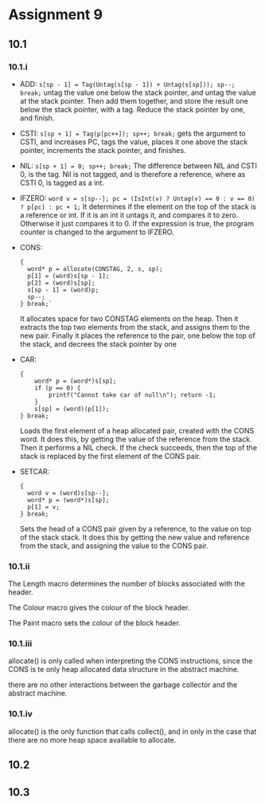 # Assignment 9

## 10.1

### 10.1.i

* ADD:
    `s[sp - 1] = Tag(Untag(s[sp - 1]) + Untag(s[sp])); sp--; break;`
    untag the value one below the stack pointer, and untag the value at the stack pointer.
    Then add them together, and store the result one below the stack pointer, with a tag.
    Reduce the stack pointer by one, and finish.
* CSTI: 
    `s[sp + 1] = Tag(p[pc++]); sp++; break;`
    gets the argument to CSTI, and increases PC, tags the value, places it one above the stack pointer, increments the stack pointer, and finishes.
* NIL:
    `s[sp + 1] = 0; sp++; break;`
    The difference between NIL and CSTI 0, is the tag. Nil is not tagged, and is therefore a reference, where as CSTI 0, is tagged as a int.
* IFZERO:
    `word v = s[sp--]; pc = (IsInt(v) ? Untag(v) == 0 : v == 0) ? p[pc] : pc + 1;`
    It determines if the element on the top of the stack is a reference or int.
    If it is an int it untags it, and compares it to zero. Otherwise it just compares it to 0.
    If the expression is true, the program counter is changed to the argument to IFZERO.
* CONS:

    ```{}
    {
      word* p = allocate(CONSTAG, 2, s, sp);
      p[1] = (word)s[sp - 1];
      p[2] = (word)s[sp];
      s[sp - 1] = (word)p;
      sp--;
    } break;`
    ```

    It allocates space for two CONSTAG elements on the heap.
    Then it extracts the top two elements from the stack, and assigns them to the new pair.
    Finally it places the reference to the pair, one below the top of the stack, and decrees the stack pointer by one
* CAR:

    ```{}
    {
        word* p = (word*)s[sp];
        if (p == 0) {
            printf("Cannot take car of null\n"); return -1;
        }
        s[sp] = (word)(p[1]);
    } break;
    ```

    Loads the first element of a heap allocated pair, created with the CONS word.
    It does this, by getting the value of the reference from the stack.
    Then it performs a NIL check.
    If the check succeeds, then the top of the stack is replaced by the first element of the CONS pair.
* SETCAR:

    ```{}
    {
      word v = (word)s[sp--];
      word* p = (word*)s[sp];
      p[1] = v;
    } break;
    ```

    Sets the head of a CONS pair given by a reference, to the value on top of the stack stack.
    It does this by getting the new value and reference from the stack, and assigning the value to the CONS pair. 

### 10.1.ii

The Length macro determines the number of blocks associated with the header.

The Colour macro gives the colour of the block header.

The Paint macro sets the colour of the block header.

### 10.1.iii

allocate() is only called when interpreting the CONS instructions, since the CONS is te only heap allocated data structure in the abstract machine.

there are no other interactions between the garbage collector and the abstract machine.

### 10.1.iv

allocate() is the only function that calls collect(), and in only in the case that there are no more heap space available to allocate.

## 10.2

## 10.3
